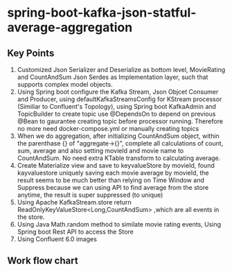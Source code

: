 # spring-boot-kafka-json-statful-average-aggregation
## Key Points
1. Customized Json Serializer and Deserialize as bottom level, MovieRating and CountAndSum Json Serdes as Implementation layer, such that supports  complex model objects. 
2. Using Spring boot configure the Kafka Stream, Json Objcet Consumer and Producer, using defaultKafkaStreamsConfig for KStream processor (Similiar to Confluent's Topology), using Spring boot KafkaAdmin and TopicBuilder to create topic use @DependsOn to depend on previous @Bean to gaurantee creating topic before processor running. Therefore no more need docker-compose.yml or manually creating topics
4. When we do aggregation, after initializing CountAndSum object, within the parenthase {} of "aggregate->{}", complete all calculations of count, sum, average and also setting movieId and movie name to CountAndSum. No need extra KTable transform to calculating average.
5. Create Materialize view and save to keyvalueStore by movieId, found kayvaluestore uniquely saving each movie average by movieId, the result seems to be much better than relying on Time Window and Suppress because we can using API to find average from the store anytime, the result is super suppressed (to unique)
6. Using Apache KafkaStream.store return ReadOnlyKeyValueStore<Long,CountAndSum> ,which are all events in the store.
7. Using Java Math.random method to similate movie rating events, Using Spring boot Rest API to access the Store
8. Using Confluent 6.0 images

## Work flow chart

